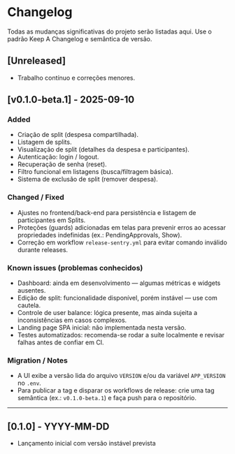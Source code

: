 # Changelog

Todas as mudanças significativas do projeto serão listadas aqui. Use o padrão Keep A Changelog e semântica de versão.

## [Unreleased]
- Trabalho contínuo e correções menores.

## [v0.1.0-beta.1] - 2025-09-10

### Added

- Criação de split (despesa compartilhada).
- Listagem de splits.
- Visualização de split (detalhes da despesa e participantes).
- Autenticação: login / logout.
- Recuperação de senha (reset).
- Filtro funcional em listagens (busca/filtragem básica).
- Sistema de exclusão de split (remover despesa).

### Changed / Fixed

- Ajustes no frontend/back-end para persistência e listagem de participantes em Splits.
- Proteções (guards) adicionadas em telas para prevenir erros ao acessar propriedades indefinidas (ex.: PendingApprovals, Show).
- Correção em workflow `release-sentry.yml` para evitar comando inválido durante releases.

### Known issues (problemas conhecidos)

- Dashboard: ainda em desenvolvimento — algumas métricas e widgets ausentes.
- Edição de split: funcionalidade disponível, porém instável — use com cautela.
- Controle de user balance: lógica presente, mas ainda sujeita a inconsistências em casos complexos.
- Landing page SPA inicial: não implementada nesta versão.
- Testes automatizados: recomenda-se rodar a suíte localmente e revisar falhas antes de confiar em CI.

### Migration / Notes

- A UI exibe a versão lida do arquivo `VERSION` e/ou da variável `APP_VERSION` no `.env`.
- Para publicar a tag e disparar os workflows de release: crie uma tag semântica (ex.: `v0.1.0-beta.1`) e faça push para o repositório.

---

## [0.1.0] - YYYY-MM-DD
- Lançamento inicial com versão instável prevista
